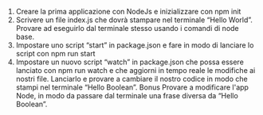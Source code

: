 1. Creare la prima applicazione con NodeJs e inizializzare con npm init
2. Scrivere un file index.js che dovrà stampare nel terminale “Hello World”. Provare ad eseguirlo dal terminale stesso usando i comandi di node base.
3. Impostare uno script “start” in package.json e fare in modo di lanciare lo script con npm run start
4. Impostare un nuovo script “watch” in package.json che possa essere lanciato con npm run watch e che aggiorni in tempo reale le modifiche ai nostri file. Lanciarlo e provare a cambiare il nostro codice in modo che stampi nel terminale “Hello Boolean”.
Bonus
Provare a modificare l'app Node, in modo da passare dal terminale una frase diversa da “Hello Boolean”.